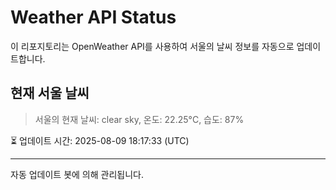 
# Weather API Status

이 리포지토리는 OpenWeather API를 사용하여 서울의 날씨 정보를 자동으로 업데이트합니다.

## 현재 서울 날씨
> 서울의 현재 날씨: clear sky, 온도: 22.25°C, 습도: 87%

⏳ 업데이트 시간: 2025-08-09 18:17:33 (UTC)

---
자동 업데이트 봇에 의해 관리됩니다.
